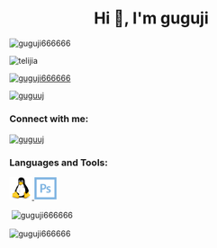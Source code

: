 <h1 align="center">Hi 👋, I'm guguji</h1>
<p align="left"> <img src="https://komarev.com/ghpvc/?username=guguji666666&label=Profile%20views&color=0e75b6&style=flat" alt="guguji666666" /> </p>

![telijia](https://user-images.githubusercontent.com/96930989/210160871-1ad018d4-1d29-4b42-97f9-533b2824cfdd.jpg)


<p align="left"> <a href="https://github.com/ryo-ma/github-profile-trophy"><img src="https://github-profile-trophy.vercel.app/?username=guguji666666" alt="guguji666666" /></a> </p>

<p align="left"> <a href="https://twitter.com/guguuj" target="blank"><img src="https://img.shields.io/twitter/follow/guguuj?logo=twitter&style=for-the-badge" alt="guguuj" /></a> </p>


<h3 align="left">Connect with me:</h3>
<p align="left">
<a href="https://twitter.com/guguuj" target="blank"><img align="center" src="https://raw.githubusercontent.com/rahuldkjain/github-profile-readme-generator/master/src/images/icons/Social/twitter.svg" alt="guguuj" height="30" width="40" /></a>
</p>

<h3 align="left">Languages and Tools:</h3>
<p align="left"> <a href="https://www.linux.org/" target="_blank" rel="noreferrer"> <img src="https://raw.githubusercontent.com/devicons/devicon/master/icons/linux/linux-original.svg" alt="linux" width="40" height="40"/> </a> <a href="https://www.photoshop.com/en" target="_blank" rel="noreferrer"> <img src="https://raw.githubusercontent.com/devicons/devicon/master/icons/photoshop/photoshop-line.svg" alt="photoshop" width="40" height="40"/> </a> </p>

<p>&nbsp;<img align="center" src="https://github-readme-stats.vercel.app/api?username=guguji666666&show_icons=true&locale=en" alt="guguji666666" /></p>

<p><img align="center" src="https://github-readme-streak-stats.herokuapp.com/?user=guguji666666&" alt="guguji666666" /></p>
